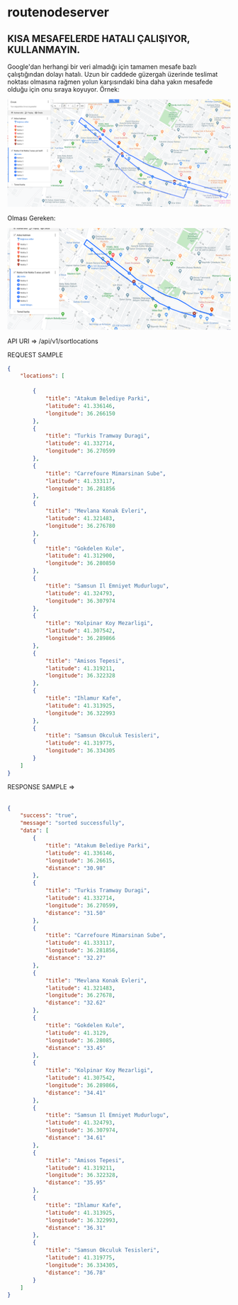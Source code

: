 # routenodeserver

## KISA MESAFELERDE HATALI ÇALIŞIYOR, KULLANMAYIN.

Google'dan herhangi bir veri almadığı için tamamen mesafe bazlı çalıştığından dolayı hatalı. Uzun bir caddede güzergah üzerinde teslimat noktası olmasına rağmen yolun karşısındaki bina daha yakın mesafede olduğu için onu sıraya koyuyor. Örnek:

![olan.png](olan.png)

Olması Gereken:

![olmasi_gereken.png](olmasi_gereken.png)


API URI =>   /api/v1/sortlocations  

REQUEST SAMPLE

```json
{
	"locations": [

		{
			"title": "Atakum Belediye Parki",
			"latitude": 41.336146,
			"longitude": 36.266150
		},
		{
			"title": "Turkis Tramway Duragi",
			"latitude": 41.332714,
			"longitude": 36.270599
		},
		{
			"title": "Carrefoure Mimarsinan Sube",
			"latitude": 41.333117,
			"longitude": 36.281856
		},
		{
			"title": "Mevlana Konak Evleri",
			"latitude": 41.321483,
			"longitude": 36.276780
		},
		{
			"title": "Gokdelen Kule",
			"latitude": 41.312900,
			"longitude": 36.280850
		},
		{
			"title": "Samsun Il Emniyet Mudurlugu",
			"latitude": 41.324793,
			"longitude": 36.307974
		},
		{
			"title": "Kolpinar Koy Mezarligi",
			"latitude": 41.307542,
			"longitude": 36.289866
		},
		{
			"title": "Amisos Tepesi",
			"latitude": 41.319211,
			"longitude": 36.322328
		},
		{
			"title": "Ihlamur Kafe",
			"latitude": 41.313925,
			"longitude": 36.322993
		},
		{
			"title": "Samsun Okculuk Tesisleri",
			"latitude": 41.319775,
			"longitude": 36.334305
		}
	]
}

```


RESPONSE SAMPLE =>
```json

{
    "success": "true",
    "message": "sorted successfully",
    "data": [
        {
            "title": "Atakum Belediye Parki",
            "latitude": 41.336146,
            "longitude": 36.26615,
            "distance": "30.98"
        },
        {
            "title": "Turkis Tramway Duragi",
            "latitude": 41.332714,
            "longitude": 36.270599,
            "distance": "31.50"
        },
        {
            "title": "Carrefoure Mimarsinan Sube",
            "latitude": 41.333117,
            "longitude": 36.281856,
            "distance": "32.27"
        },
        {
            "title": "Mevlana Konak Evleri",
            "latitude": 41.321483,
            "longitude": 36.27678,
            "distance": "32.62"
        },
        {
            "title": "Gokdelen Kule",
            "latitude": 41.3129,
            "longitude": 36.28085,
            "distance": "33.45"
        },
        {
            "title": "Kolpinar Koy Mezarligi",
            "latitude": 41.307542,
            "longitude": 36.289866,
            "distance": "34.41"
        },
        {
            "title": "Samsun Il Emniyet Mudurlugu",
            "latitude": 41.324793,
            "longitude": 36.307974,
            "distance": "34.61"
        },
        {
            "title": "Amisos Tepesi",
            "latitude": 41.319211,
            "longitude": 36.322328,
            "distance": "35.95"
        },
        {
            "title": "Ihlamur Kafe",
            "latitude": 41.313925,
            "longitude": 36.322993,
            "distance": "36.31"
        },
        {
            "title": "Samsun Okculuk Tesisleri",
            "latitude": 41.319775,
            "longitude": 36.334305,
            "distance": "36.78"
        }
    ]
}

```
